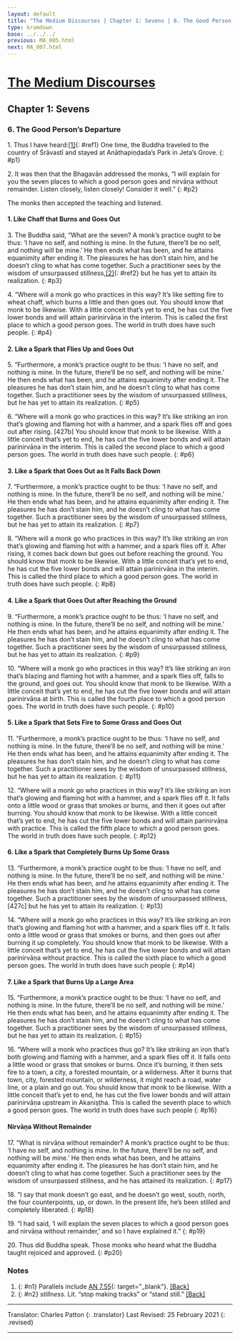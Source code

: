 ```yaml
---
layout: default
title: "The Medium Discourses | Chapter 1: Sevens | 6. The Good Person's Departure"
type: kramdown
base: ../../../
previous: MA_005.html
next: MA_007.html
---
```

# [The Medium Discourses](index.html)
## Chapter 1: Sevens
### 6. The Good Person’s Departure

1\. Thus I have heard:[\[1\]](#n1){: #ref1} One time, the Buddha traveled to the country of Śrāvastī and stayed at Anāthapiṇḍada’s Park in Jeta’s Grove.
{: #p1}

2\. It was then that the Bhagavān addressed the monks, “I will explain for you the seven places to which a good person goes and nirvāṇa without remainder. Listen closely, listen closely! Consider it well.”
{: #p2}

The monks then accepted the teaching and listened.

#### 1. Like Chaff that Burns and Goes Out

3\. The Buddha said, “What are the seven? A monk’s practice ought to be thus: ‘I have no self, and nothing is mine. In the future, there’ll be no self, and nothing will be mine.’ He then ends what has been, and he attains equanimity after ending it. The pleasures he has don’t stain him, and he doesn’t cling to what has come together. Such a practitioner sees by the wisdom of unsurpassed stillness,[\[2\]](#n2){: #ref2} but he has yet to attain its realization.
{: #p3}

4\. “Where will a monk go who practices in this way? It’s like setting fire to wheat chaff, which burns a little and then goes out. You should know that monk to be likewise. With a little conceit that’s yet to end, he has cut the five lower bonds and will attain parinirvāṇa in the interim. This is called the first place to which a good person goes. The world in truth does have such people.
{: #p4}

#### 2. Like a Spark that Flies Up and Goes Out

5\. “Furthermore, a monk’s practice ought to be thus: ‘I have no self, and nothing is mine. In the future, there’ll be no self, and nothing will be mine.’ He then ends what has been, and he attains equanimity after ending it. The pleasures he has don’t stain him, and he doesn’t cling to what has come together. Such a practitioner sees by the wisdom of unsurpassed stillness, but he has yet to attain its realization.
{: #p5}

6\. “Where will a monk go who practices in this way? It’s like striking an iron that’s glowing and flaming hot with a hammer, and a spark flies off and goes out after rising. [427b] You should know that monk to be likewise. With a little conceit that’s yet to end, he has cut the five lower bonds and will attain parinirvāṇa in the interim. This is called the second place to which a good person goes. The world in truth does have such people.
{: #p6}

#### 3. Like a Spark that Goes Out as It Falls Back Down

7\. “Furthermore, a monk’s practice ought to be thus: ‘I have no self, and nothing is mine. In the future, there’ll be no self, and nothing will be mine.’ He then ends what has been, and he attains equanimity after ending it. The pleasures he has don’t stain him, and he doesn’t cling to what has come together. Such a practitioner sees by the wisdom of unsurpassed stillness, but he has yet to attain its realization.
{: #p7}

8\. “Where will a monk go who practices in this way? It’s like striking an iron that’s glowing and flaming hot with a hammer, and a spark flies off it. After rising, it comes back down but goes out before reaching the ground. You should know that monk to be likewise. With a little conceit that’s yet to end, he has cut the five lower bonds and will attain parinirvāṇa in the interim. This is called the third place to which a good person goes. The world in truth does have such people.
{: #p8}

#### 4. Like a Spark that Goes Out after Reaching the Ground

9\. “Furthermore, a monk’s practice ought to be thus: ‘I have no self, and nothing is mine. In the future, there’ll be no self, and nothing will be mine.’ He then ends what has been, and he attains equanimity after ending it. The pleasures he has don’t stain him, and he doesn’t cling to what has come together. Such a practitioner sees by the wisdom of unsurpassed stillness, but he has yet to attain its realization.
{: #p9}

10\. “Where will a monk go who practices in this way? It’s like striking an iron that’s blazing and flaming hot with a hammer, and a spark flies off, falls to the ground, and goes out. You should know that monk to be likewise. With a little conceit that’s yet to end, he has cut the five lower bonds and will attain parinirvāṇa at birth. This is called the fourth place to which a good person goes. The world in truth does have such people.
{: #p10}

#### 5. Like a Spark that Sets Fire to Some Grass and Goes Out

11\. “Furthermore, a monk’s practice ought to be thus: ‘I have no self, and nothing is mine. In the future, there’ll be no self, and nothing will be mine.’ He then ends what has been, and he attains equanimity after ending it. The pleasures he has don’t stain him, and he doesn’t cling to what has come together. Such a practitioner sees by the wisdom of unsurpassed stillness, but he has yet to attain its realization.
{: #p11}

12\. “Where will a monk go who practices in this way? It’s like striking an iron that’s glowing and flaming hot with a hammer, and a spark flies off it. It falls onto a little wood or grass that smokes or burns, and then it goes out after burning. You should know that monk to be likewise. With a little conceit that’s yet to end, he has cut the five lower bonds and will attain parinirvāṇa with practice. This is called the fifth place to which a good person goes. The world in truth does have such people.
{: #p12}

#### 6. Like a Spark that Completely Burns Up Some Grass

13\. “Furthermore, a monk’s practice ought to be thus: ‘I have no self, and nothing is mine. In the future, there’ll be no self, and nothing will be mine.’ He then ends what has been, and he attains equanimity after ending it. The pleasures he has don’t stain him, and he doesn’t cling to what has come together. Such a practitioner sees by the wisdom of unsurpassed stillness, [427c] but he has yet to attain its realization.
{: #p13}

14\. “Where will a monk go who practices in this way? It’s like striking an iron that’s glowing and flaming hot with a hammer, and a spark flies off it. It falls onto a little wood or grass that smokes or burns, and then goes out after burning it up completely. You should know that monk to be likewise. With a little conceit that’s yet to end, he has cut the five lower bonds and will attain parinirvāṇa without practice. This is called the sixth place to which a good person goes. The world in truth does have such people
{: #p14}

#### 7. Like a Spark that Burns Up a Large Area

15\. “Furthermore, a monk’s practice ought to be thus: ‘I have no self, and nothing is mine. In the future, there’ll be no self, and nothing will be mine.’ He then ends what has been, and he attains equanimity after ending it. The pleasures he has don’t stain him, and he doesn’t cling to what has come together. Such a practitioner sees by the wisdom of unsurpassed stillness, but he has yet to attain its realization.
{: #p15}

16\. “Where will a monk who practices thus go? It’s like striking an iron that’s both glowing and flaming with a hammer, and a spark flies off it. It falls onto a little wood or grass that smokes or burns. Once it’s burning, it then sets fire to a town, a city, a forested mountain, or a wilderness. After it burns that town, city, forested mountain, or wilderness, it might reach a road, water line, or a plain and go out. You should know that monk to be likewise. With a little conceit that’s yet to end, he has cut the five lower bonds and will attain parinirvāṇa upstream in Akaniṣṭha. This is called the seventh place to which a good person goes. The world in truth does have such people
{: #p16}

#### Nirvāṇa Without Remainder

17\. “What is nirvāṇa without remainder? A monk’s practice ought to be thus: ‘I have no self, and nothing is mine. In the future, there’ll be no self, and nothing will be mine.’ He then ends what has been, and he attains equanimity after ending it. The pleasures he has don’t stain him, and he doesn’t cling to what has come together. Such a practitioner sees by the wisdom of unsurpassed stillness, and he has attained its realization.
{: #p17}

18\. “I say that monk doesn’t go east, and he doesn’t go west, south, north, the four counterpoints, up, or down. In the present life, he’s been stilled and completely liberated.
{: #p18}

19\. “I had said, ‘I will explain the seven places to which a good person goes and nirvāṇa without remainder,’ and so I have explained it.”
{: #p19}

20\. Thus did Buddha speak. Those monks who heard what the Buddha taught rejoiced and approved.
{: #p20}

### Notes
1. {: #n1} Parallels include [AN 7.55](https://suttacentral.net/an7.55){: target="_blank"}. [\[Back\]](#ref1)
2. {: #n2} *stillness*. Lit. “stop making tracks” or “stand still.” [\[Back\]](#ref2)

---

Translator: Charles Patton
{: .translator}
Last Revised: 25 February 2021
{: .revised}

---
